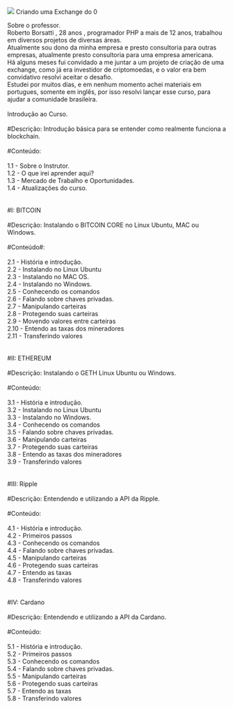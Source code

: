 <img src='https://imgur.com/a/KZioG'>
Criando uma Exchange do 0

Sobre o professor.<br>
 Roberto Borsatti , 28 anos , programador PHP a mais de 12 anos, trabalhou em diversos projetos de diversas áreas.<br>
 Atualmente sou dono da minha empresa e presto consultoria para outras empresas, atualmente presto consultoria para uma empresa americana. <br>
 Há alguns meses fui convidado a me juntar a um projeto de criação de uma exchange, como já era investidor de criptomoedas, e o valor era bem convidativo resolvi aceitar o desafio.<br>
 Estudei por muitos dias, e em nenhum momento achei materiais em portugues, somente em inglês, por isso resolvi lançar esse curso, para ajudar a comunidade brasileira.<br>
 <br>
 Introdução ao Curso.
<br><br>
#Descrição: Introdução básica para se entender como realmente funciona a blockchain.
<br><br>
#Conteúdo:
<br><br>
1.1 - Sobre o Instrutor.<br>
1.2 - O que irei aprender aqui?<br>
1.3 - Mercado de Trabalho e Oportunidades.<br>
1.4 - Atualizações do curso.<br>
<br><br>
#I: BITCOIN
<br><br>
#Descrição: Instalando o BITCOIN CORE no Linux Ubuntu, MAC ou Windows.
<br><br>
#Conteúdo#:
<br><br>
2.1 - História e introdução.<br>
2.2 - Instalando no Linux Ubuntu<br>
2.3 - Instalando no MAC OS.<br>
2.4 - Instalando no Windows.<br>
2.5 - Conhecendo os comandos<br>
2.6 - Falando sobre chaves privadas.<br>
2.7 - Manipulando carteiras<br>
2.8 - Protegendo suas carteiras<br>
2.9 - Movendo valores entre carteiras<br>
2.10 - Entendo as taxas dos mineradores<br>
2.11 - Transferindo valores<br>
<br><br>
#II: ETHEREUM
<br><br>
#Descrição: Instalando o GETH Linux Ubuntu ou Windows.
<br><br>
#Conteúdo:
<br><br>
3.1 - História e introdução.<br>
3.2 - Instalando no Linux Ubuntu<br>
3.3 - Instalando no Windows.<br>
3.4 - Conhecendo os comandos<br>
3.5 - Falando sobre chaves privadas.<br>
3.6 - Manipulando carteiras<br>
3.7 - Protegendo suas carteiras<br>
3.8 - Entendo as taxas dos mineradores<br>
3.9 - Transferindo valores<br>
<br><br>
#III: Ripple
<br><br>
#Descrição: Entendendo e utilizando a API da Ripple.
<br><br>
#Conteúdo:
<br><br>
4.1 - História e introdução.<br>
4.2 - Primeiros passos<br>
4.3 - Conhecendo os comandos<br>
4.4 - Falando sobre chaves privadas.<br>
4.5 - Manipulando carteiras<br>
4.6 - Protegendo suas carteiras<br>
4.7 - Entendo as taxas<br>
4.8 - Transferindo valores<br>
<br><br>
#IV: Cardano
<br><br>
#Descrição: Entendendo e utilizando a API da Cardano.
<br><br>
#Conteúdo:
<br><br>
5.1 - História e introdução.<br>
5.2 - Primeiros passos<br>
5.3 - Conhecendo os comandos<br>
5.4 - Falando sobre chaves privadas.<br>
5.5 - Manipulando carteiras<br>
5.6 - Protegendo suas carteiras<br>
5.7 - Entendo as taxas<br>
5.8 - Transferindo valores<br>

